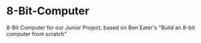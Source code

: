 # 8-Bit-Computer
8-Bit Computer for our Junior Project, based on Ben Eater's "Build an 8-bit computer from scratch"
